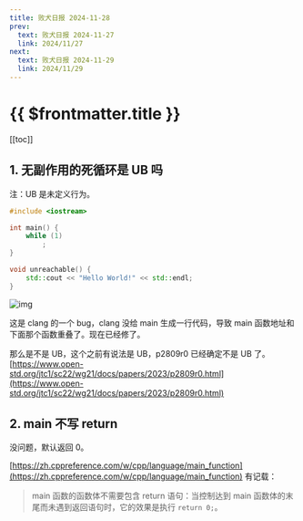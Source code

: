 ```yaml
---
title: 败犬日报 2024-11-28
prev:
  text: 败犬日报 2024-11-27
  link: 2024/11/27
next:
  text: 败犬日报 2024-11-29
  link: 2024/11/29
---
```


# {{ $frontmatter.title }}

[[toc]]

## 1. 无副作用的死循环是 UB 吗

注：UB 是未定义行为。

```cpp
#include <iostream>

int main() {
    while (1)
        ;
}

void unreachable() {
    std::cout << "Hello World!" << std::endl;
}
```

![img](https://i.sstatic.net/xY9oE.jpg)

这是 clang 的一个 bug，clang 没给 main 生成一行代码，导致 main 函数地址和下面那个函数重叠了。现在已经修了。

那么是不是 UB，这个之前有说法是 UB，p2809r0 已经确定不是 UB 了。[https://www.open-std.org/jtc1/sc22/wg21/docs/papers/2023/p2809r0.html](https://www.open-std.org/jtc1/sc22/wg21/docs/papers/2023/p2809r0.html)

## 2. main 不写 return

没问题，默认返回 0。

[https://zh.cppreference.com/w/cpp/language/main_function](https://zh.cppreference.com/w/cpp/language/main_function) 有记载：

> main 函数的函数体不需要包含 return 语句：当控制达到 main 函数体的末尾而未遇到返回语句时，它的效果是执行 `return 0;`。
